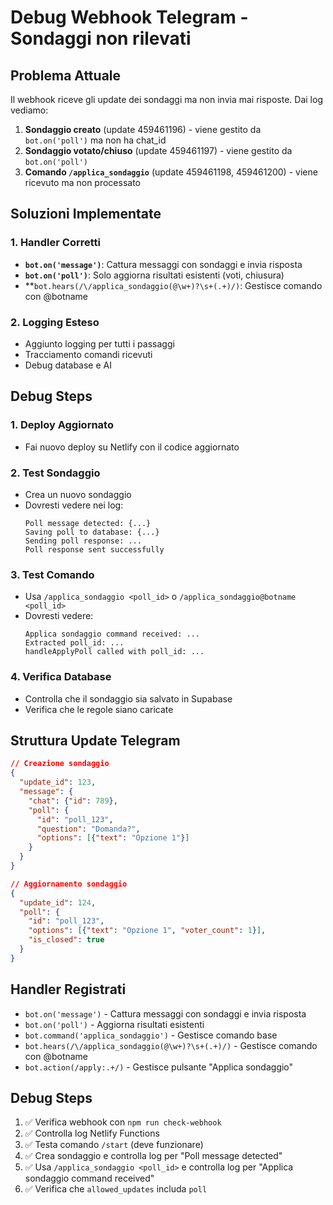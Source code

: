 # Debug Webhook Telegram - Sondaggi non rilevati

## Problema Attuale
Il webhook riceve gli update dei sondaggi ma non invia mai risposte. Dai log vediamo:

1. **Sondaggio creato** (update 459461196) - viene gestito da `bot.on('poll')` ma non ha chat_id
2. **Sondaggio votato/chiuso** (update 459461197) - viene gestito da `bot.on('poll')` 
3. **Comando `/applica_sondaggio`** (update 459461198, 459461200) - viene ricevuto ma non processato

## Soluzioni Implementate

### 1. Handler Corretti
- **`bot.on('message')`**: Cattura messaggi con sondaggi e invia risposta
- **`bot.on('poll')`**: Solo aggiorna risultati esistenti (voti, chiusura)
- **`bot.hears(/\/applica_sondaggio(@\w+)?\s+(.+)/)`: Gestisce comando con @botname

### 2. Logging Esteso
- Aggiunto logging per tutti i passaggi
- Tracciamento comandi ricevuti
- Debug database e AI

## Debug Steps

### 1. Deploy Aggiornato
- Fai nuovo deploy su Netlify con il codice aggiornato

### 2. Test Sondaggio
- Crea un nuovo sondaggio
- Dovresti vedere nei log:
  ```
  Poll message detected: {...}
  Saving poll to database: {...}
  Sending poll response: ...
  Poll response sent successfully
  ```

### 3. Test Comando
- Usa `/applica_sondaggio <poll_id>` o `/applica_sondaggio@botname <poll_id>`
- Dovresti vedere:
  ```
  Applica sondaggio command received: ...
  Extracted poll_id: ...
  handleApplyPoll called with poll_id: ...
  ```

### 4. Verifica Database
- Controlla che il sondaggio sia salvato in Supabase
- Verifica che le regole siano caricate

## Struttura Update Telegram
```json
// Creazione sondaggio
{
  "update_id": 123,
  "message": {
    "chat": {"id": 789},
    "poll": {
      "id": "poll_123",
      "question": "Domanda?",
      "options": [{"text": "Opzione 1"}]
    }
  }
}

// Aggiornamento sondaggio
{
  "update_id": 124,
  "poll": {
    "id": "poll_123",
    "options": [{"text": "Opzione 1", "voter_count": 1}],
    "is_closed": true
  }
}
```

## Handler Registrati
- `bot.on('message')` - Cattura messaggi con sondaggi e invia risposta
- `bot.on('poll')` - Aggiorna risultati esistenti
- `bot.command('applica_sondaggio')` - Gestisce comando base
- `bot.hears(/\/applica_sondaggio(@\w+)?\s+(.+)/)` - Gestisce comando con @botname
- `bot.action(/apply:.+/)` - Gestisce pulsante "Applica sondaggio"

## Debug Steps
1. ✅ Verifica webhook con `npm run check-webhook`
2. ✅ Controlla log Netlify Functions
3. ✅ Testa comando `/start` (deve funzionare)
4. ✅ Crea sondaggio e controlla log per "Poll message detected"
5. ✅ Usa `/applica_sondaggio <poll_id>` e controlla log per "Applica sondaggio command received"
6. ✅ Verifica che `allowed_updates` includa `poll`

